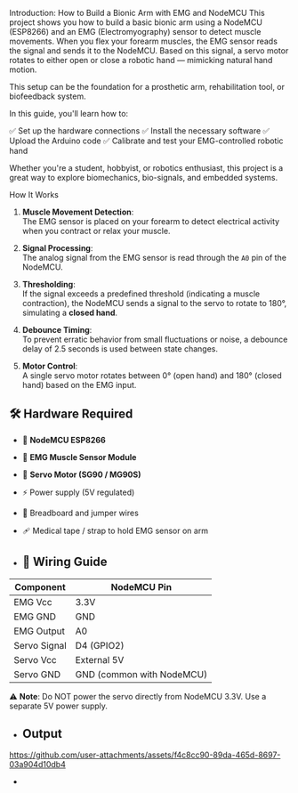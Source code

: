 Introduction: How to Build a Bionic Arm with EMG and NodeMCU
This project shows you how to build a basic bionic arm using a NodeMCU (ESP8266) and an EMG (Electromyography) sensor to detect muscle movements. When you flex your forearm muscles, the EMG sensor reads the signal and sends it to the NodeMCU. Based on this signal, a servo motor rotates to either open or close a robotic hand — mimicking natural hand motion.

This setup can be the foundation for a prosthetic arm, rehabilitation tool, or biofeedback system.

In this guide, you'll learn how to:

✅ Set up the hardware connections
✅ Install the necessary software
✅ Upload the Arduino code
✅ Calibrate and test your EMG-controlled robotic hand

Whether you're a student, hobbyist, or robotics enthusiast, this project is a great way to explore biomechanics, bio-signals, and embedded systems.

How It Works

1. **Muscle Movement Detection**:  
   The EMG sensor is placed on your forearm to detect electrical activity when you contract or relax your muscle.

2. **Signal Processing**:  
   The analog signal from the EMG sensor is read through the `A0` pin of the NodeMCU.

3. **Thresholding**:  
   If the signal exceeds a predefined threshold (indicating a muscle contraction), the NodeMCU sends a signal to the servo to rotate to 180°, simulating a **closed hand**.

4. **Debounce Timing**:  
   To prevent erratic behavior from small fluctuations or noise, a debounce delay of 2.5 seconds is used between state changes.

5. **Motor Control**:  
   A single servo motor rotates between 0° (open hand) and 180° (closed hand) based on the EMG input.


## 🛠️ Hardware Required

- 🧠 **NodeMCU ESP8266**
- 💪 **EMG Muscle Sensor Module**
- 🔁 **Servo Motor (SG90 / MG90S)**
- ⚡ Power supply (5V regulated)
- 🧩 Breadboard and jumper wires
- 🩹 Medical tape / strap to hold EMG sensor on arm

- ## 🔌 Wiring Guide

| Component         | NodeMCU Pin |
|------------------|-------------|
| EMG Vcc          | 3.3V        |
| EMG GND          | GND         |
| EMG Output       | A0          |
| Servo Signal     | D4 (GPIO2)  |
| Servo Vcc        | External 5V |
| Servo GND        | GND (common with NodeMCU) |

 ⚠️ **Note**: Do NOT power the servo directly from NodeMCU 3.3V. Use a separate 5V power supply.


 
- ## Output


https://github.com/user-attachments/assets/f4c8cc90-89da-465d-8697-03a904d10db4


- 
